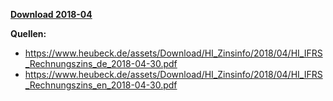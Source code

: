 [**Download 2018-04**](https://downgit.github.io/#/home?url=https://github.com/GeorgGoldbach/Zinsarchiv/tree/master/2018-04)

**Quellen:**
* https://www.heubeck.de/assets/Download/HI_Zinsinfo/2018/04/HI_IFRS_Rechnungszins_de_2018-04-30.pdf
* https://www.heubeck.de/assets/Download/HI_Zinsinfo/2018/04/HI_IFRS_Rechnungszins_en_2018-04-30.pdf
